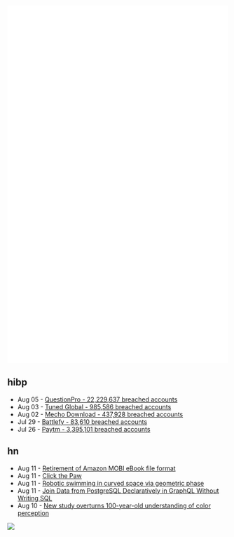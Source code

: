 ![Metrics](https://raw.githubusercontent.com/phixion/phixion/master/metrics.svg)

## hibp

<!--
for https://github.com/phixion/phixion/blob/main/.github/workflows/feeds.yml
-->
<!--START_SECTION:haveibeenpwnd-->
- Aug 05 - [QuestionPro - 22,229,637 breached accounts](https://haveibeenpwned.com/PwnedWebsites#QuestionPro)
- Aug 03 - [Tuned Global - 985,586 breached accounts](https://haveibeenpwned.com/PwnedWebsites#TunedGlobal)
- Aug 02 - [Mecho Download - 437,928 breached accounts](https://haveibeenpwned.com/PwnedWebsites#MechoDownload)
- Jul 29 - [Battlefy - 83,610 breached accounts](https://haveibeenpwned.com/PwnedWebsites#Battlefy)
- Jul 26 - [Paytm - 3,395,101 breached accounts](https://haveibeenpwned.com/PwnedWebsites#Paytm)
<!--END_SECTION:haveibeenpwnd-->

## hn

<!--
for https://github.com/phixion/phixion/blob/main/.github/workflows/feeds.yml
-->
<!--START_SECTION:hn-->
- Aug 11 - [Retirement of Amazon MOBI eBook file format](https://www.microsoftpressstore.com/promotions/product-announcement-retirement-of-amazon-mobi-ebook-142421)
- Aug 11 - [Click the Paw](https://www.google.com/search?q=cat)
- Aug 11 - [Robotic swimming in curved space via geometric phase](https://www.pnas.org/doi/full/10.1073/pnas.2200924119)
- Aug 11 - [Join Data from PostgreSQL Declaratively in GraphQL Without Writing SQL](https://stepzen.com/blog/join-data-postgresql-declarative-graphql-without-sql)
- Aug 10 - [New study overturns 100-year-old understanding of color perception](https://discover.lanl.gov/news/0810-color-perception)
<!--END_SECTION:hn-->

<!--
for https://yhype.me
-->
![](https://hit.yhype.me/github/profile?user_id=13013670)
